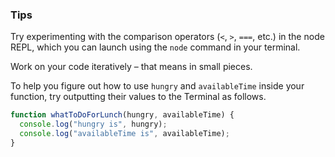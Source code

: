 ### Tips

Try experimenting with the comparison operators (`<`, `>`, `===`, etc.) in the node REPL, which you can launch using the `node` command in your terminal.

Work on your code iteratively – that means in small pieces.

To help you figure out how to use `hungry` and `availableTime` inside your function, try outputting their values to the Terminal as follows.
``` JavaScript
function whatToDoForLunch(hungry, availableTime) {
  console.log("hungry is", hungry);
  console.log("availableTime is", availableTime);
}
```